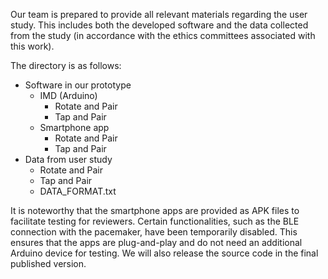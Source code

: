 Our team is prepared to provide all relevant materials regarding the user study. This includes both the developed software and the data collected from the study (in accordance with the ethics committees associated with this work).

The directory is as follows:
- Software in our prototype
	- IMD (Arduino)
        - Rotate and Pair
        - Tap and Pair
    - Smartphone app
    	- Rotate and Pair
        - Tap and Pair
- Data from user study
    - Rotate and Pair
    - Tap and Pair
    - DATA_FORMAT.txt
    
It is noteworthy that the smartphone apps are provided as APK files to facilitate testing for reviewers. Certain functionalities, such as the BLE connection with the pacemaker, have been temporarily disabled. This ensures that the apps are plug-and-play and do not need an additional Arduino device for testing. We will also release the source code in the final published version.
